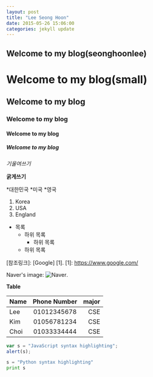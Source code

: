 ```yaml
---
layout: post
title: "Lee Seong Hoon"
date: 2015-05-26 15:06:00
categories: jekyll update
---
```


Welcome to my blog(seonghoonlee)
-------------------------------------

Welcome to my blog(small)
===============



## Welcome to my blog

### Welcome to my blog

#### Welcome to my blog

##### Welcome to my blog


*기울여쓰기*

**굵게쓰기**


*대한민국
*미국
*영국


1.  Korea
2.  USA
3.  England


- 목록
    -  하위 목록
       * 하위 목록
    -  하위 목록


[인라인링크]: [Google](https://www.google.com/)

[참조링크]: [Google] [1].
[1]: https://www.google.com/


Naver's image:
![Naver](http://img.naver.net/static/www/u/2013/0731/nmms_224940510.gif).


**Table**

| Name | Phone Number | major |
| ---- |:------------:| -----:|
| Lee  | 01012345678  |  CSE  |
| Kim  | 01056781234  |  CSE  |
| Choi | 01033334444  |  CSE  |

```javaScript
var s = "JavaScript syntax highlighting";
alert(s);
```

```python
s = "Python syntax highlighting"
print s
```

